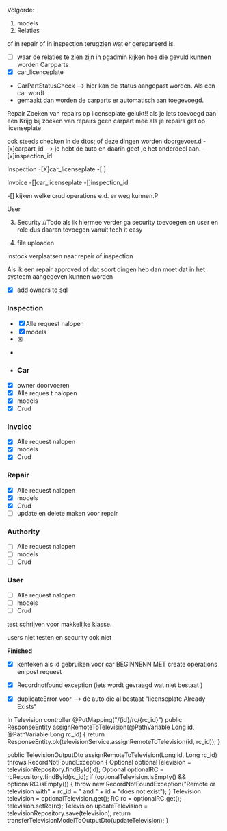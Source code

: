 Volgorde:

1. models
2. Relaties

of  in repair of in inspection terugzien  wat er gerepareerd is.




-[ ] waar de relaties te zien zijn in pgadmin kijken hoe die gevuld kunnen worden
 Carpparts
-[x] car_licenceplate
- CarPartStatusCheck --> hier kan de status aangepast worden. Als een car wordt
- gemaakt dan worden de carparts er automatisch aan toegevoegd.


Repair
Zoeken van repairs op licenseplate gelukt!! 
als je iets toevoegd aan een 
Krijg bij zoeken van repairs geen carpart mee als je repairs get op licenseplate


ook steeds checken in de dtos; of deze dingen worden doorgevoer.d
-[x]carpart_id --> je hebt de auto en daarin geef je het onderdeel aan. 
-[x]inspection_id

Inspection
-[X]car_licenseplate
-[ ]

Invoice
-[]car_licenseplate
-[]inspection_id

-[] kijken welke crud operations e.d. er weg kunnen.P

User


3. Security
   //Todo als ik hiermee verder ga security toevoegen en user en role dus daaran tovoegen vanuit tech it easy

4. file uploaden

instock verplaatsen naar repair of inspection

Als ik een repair approved of dat soort dingen heb dan moet dat in het systeem aangegeven kunnen worden

-[x] add owners to sql

### Inspection

- [x] Alle request nalopen
- [x] models
- [x] 
-
- ### Car
- [x] owner doorvoeren
- [x] Alle reques t nalopen
- [x] models
- [x] Crud

### Invoice

- [x] Alle request nalopen
- [x] models
- [x] Crud

### Repair

- [x] Alle request nalopen
- [x] models
- [x] Crud
- [ ] update en delete maken voor repair

### Authority

- [ ] Alle request nalopen
- [ ] models
- [ ] Crud

### User

- [ ] Alle request nalopen
- [ ] models
- [ ] Crud

test schrijven voor makkelijke klasse.

users niet testen en security ook niet

**Finished**

- [x] kenteken als id gebruiken voor car
  BEGINNENN MET create operations en post request
-[x] Recordnotfound exception (iets wordt gevraagd wat niet bestaat )
-[x] duplicateError voor --> de auto die al bestaat  "licenseplate Already Exists"


In Television controller
@PutMapping("/{id}/rc/{rc_id}")
public ResponseEntity<TelevisionOutputDto> assignRemoteToTelevision(@PathVariable Long id, @PathVariable Long rc_id) {
return ResponseEntity.ok(televisionService.assignRemoteToTelevision(id, rc_id));
}

public TelevisionOutputDto assignRemoteToTelevision(Long id, Long rc_id) throws RecordNotFoundException {
Optional<Television> optionalTelevision = televisionRepository.findById(id);
Optional<RC> optionalRC = rcRepository.findById(rc_id);
if (optionalTelevision.isEmpty() && optionalRC.isEmpty()) {
throw new RecordNotFoundException("Remote or television with" + rc_id + " and " + id + "does not exist");
}
Television television = optionalTelevision.get();
RC rc = optionalRC.get();
television.setRc(rc);
Television updateTelevision = televisionRepository.save(television);
return transferTelevisionModelToOutputDto(updateTelevision);
}

